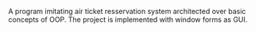 A program imitating air ticket resservation system architected over basic concepts of OOP. The project is implemented with window forms as GUI.
